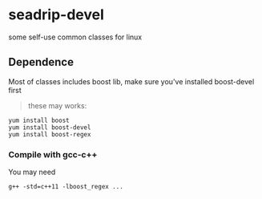 # seadrip-devel
some self-use common classes for linux

## Dependence
Most of classes includes boost lib, make sure you've installed boost-devel first
>these may works:
```
yum install boost
yum install boost-devel
yum install boost-regex
```
### Compile with gcc-c++
You may need
```
g++ -std=c++11 -lboost_regex ...
```
